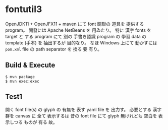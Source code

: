 # fontutil3

OpenJDK11 + OpenJFX11 + maven にて font 關聯の 道具を 提供する program。
開發には Apache NetBeans を 用ゐたり。
特に 漢字 fonts を target と する program にて 別の 手書き認識 program の 學習 data の template (手本) を 抽出するが 目的なり。
なほ Windows 上にて 動かすには ```pom.xml``` file の path separator を 換る 要 有り。

## Build & Execute

```
$ mvn package
$ mvn exec:exec
```

## Test1

開く font file(s) の glyph の 有無を 表す yaml file を 出力す。
必要とする 漢字群を canvas に 全て 表示するは 昔の font file にて glyph 無けれども 空白を 表示しつる ものが 有る 故。

